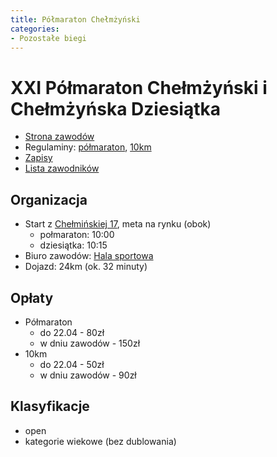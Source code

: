 ```yaml
---
title: Półmaraton Chełmżyński
categories:
- Pozostałe biegi
---
```


# XXI Półmaraton Chełmżyński i Chełmżyńska Dziesiątka

* [Strona zawodów](https://elektronicznezapisy.pl/event/12799/strona.html)
* Regulaminy: [półmaraton](https://elektronicznezapisy.pl/download/R2W4A3t2u0M0i1w7H3c9D2k7U1N6e7f8/open), [10km](https://elektronicznezapisy.pl/download/h590M5M8x0P0D1e7E3z922T7O1r7X5O1/open)
* [Zapisy](https://elektronicznezapisy.pl/event/12799/signup.html)
* [Lista zawodników](https://elektronicznezapisy.pl/event/12799/clients.html)


## Organizacja

* Start z [Chełmińskiej 17](https://maps.app.goo.gl/wpGLaAQvLecAkoMN9), meta na rynku (obok)
    * połmaraton: 10:00
    * dziesiątka: 10:15
* Biuro zawodów: [Hala sportowa](https://maps.app.goo.gl/TsXpS55XTBWQ41dL9)
* Dojazd: 24km (ok. 32 minuty)

## Opłaty

* Półmaraton
    * do 22.04 - 80zł
    * w dniu zawodów - 150zł
* 10km
    * do 22.04 - 50zł
    * w dniu zawodów - 90zł

## Klasyfikacje

* open
* kategorie wiekowe (bez dublowania)
